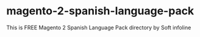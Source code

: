 # magento-2-spanish-language-pack
This is FREE Magento 2 Spanish Language Pack directory by Soft infoline
